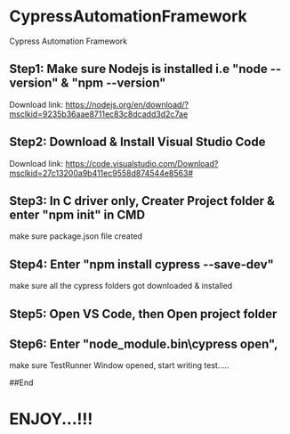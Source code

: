 # CypressAutomationFramework
Cypress Automation Framework

## Step1: Make sure Nodejs is installed i.e "node --version" & "npm --version"
Download link: https://nodejs.org/en/download/?msclkid=9235b36aae8711ec83c8dcadd3d2c7ae

## Step2: Download & Install Visual Studio Code
Download link: https://code.visualstudio.com/Download?msclkid=27c13200a9b411ec9558d874544e8563#

## Step3: In C driver only, Creater Project folder & enter "npm init" in CMD
make sure package.json file created

## Step4: Enter "npm install cypress --save-dev"
make sure all the cypress folders got downloaded & installed

## Step5: Open VS Code, then Open project folder

## Step6: Enter "node_module\.bin\cypress open",
make sure TestRunner Window opened, start writing test..... 

##End

# ENJOY...!!!

